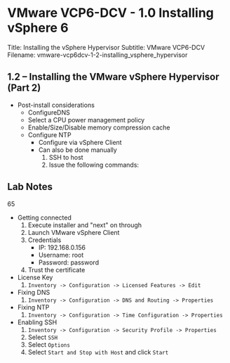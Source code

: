 VMware VCP6-DCV - 1.0 Installing vSphere 6
============================================================

Title: Installing the vSphere Hypervisor
Subtitle: VMware VCP6-DCV
Filename: vmware-vcp6dcv-1-2-installing_vsphere_hypervisor

1.2 – Installing the VMware vSphere Hypervisor (Part 2)
------------------------------------------------------------

* Post-install considerations
	+ ConfigureDNS
	+ Select a CPU power management policy
	+ Enable/Size/Disable memory compression cache
	+ Configure NTP
		- Configure via vSphere Client
		- Can also be done manually
			1. SSH to host
			2. Issue the following commands: 

Lab Notes
------------------------------------------------------------
65
* Getting connected
	1. Execute installer and "next" on through
	2. Launch VMware vSphere Client
	3. Credentials
		- IP: 192.168.0.156
		- Username: root
		- Password: password
	4. Trust the certificate
* License Key
	1. `Inventory -> Configuration -> Licensed Features -> Edit`
* Fixing DNS
	1. `Inventory -> Configuration -> DNS and Routing -> Properties`
* Fixing NTP
	1. `Inventory -> Configuration -> Time Configuration -> Properties`
* Enabling SSH
	1. `Inventory -> Configuration -> Security Profile -> Properties`
	2. Select `SSH`
	3. Select `Options`
	4. Select `Start and Stop with Host` and click `Start`